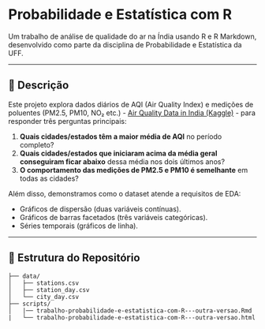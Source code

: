 # Probabilidade e Estatística com R

Um trabalho de análise de qualidade do ar na Índia usando R e R Markdown, desenvolvido como parte da disciplina de Probabilidade e Estatística da UFF.

---

## 📖 Descrição

Este projeto explora dados diários de AQI (Air Quality Index) e medições de poluentes (PM2.5, PM10, NO₂ etc.) - [Air Quality Data in India (Kaggle)](https://www.kaggle.com/datasets/rohanrao/air-quality-data-in-india) - para responder três perguntas principais:

1. **Quais cidades/estados têm a maior média de AQI** no período completo?  
2. **Quais cidades/estados que iniciaram acima da média geral conseguiram ficar abaixo** dessa média nos dois últimos anos?  
3. **O comportamento das medições de PM2.5 e PM10 é semelhante** em todas as cidades?

Além disso, demonstramos como o dataset atende a requisitos de EDA:
- Gráficos de dispersão (duas variáveis contínuas).  
- Gráficos de barras facetados (três variáveis categóricas).  
- Séries temporais (gráficos de linha).

---

## 📂 Estrutura do Repositório

```text
├── data/
│   ├── stations.csv
│   ├── station_day.csv
│   └── city_day.csv
├── scripts/
│   |── trabalho-probabilidade-e-estatistica-com-R---outra-versao.Rmd
|   └── trabalho-probabilidade-e-estatistica-com-R---outra-versao.html
